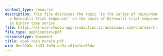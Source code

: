 ```yaml
---
content_type: resource
description: This file discusses the topic 'Is the Series of Rainy/Non-Rainy Days
  a Bernoulli Trial Sequence?' on the basis of Bernoulli trial sequence and dependence
  in binary time series.
file: https://ol-ocw-studio-app-production.s3.amazonaws.com/courses/1-151-probability-and-statistics-in-engineering-spring-2005/0ee92b3cf4331b9dac9ac0fbe1ea53da_app5_rain_norain.pdf
file_type: application/pdf
resourcetype: Document
title: app5_rain_norain.pdf
uid: 0ee92b3c-f433-1b9d-ac9a-c0fbe1ea53da
---
```

